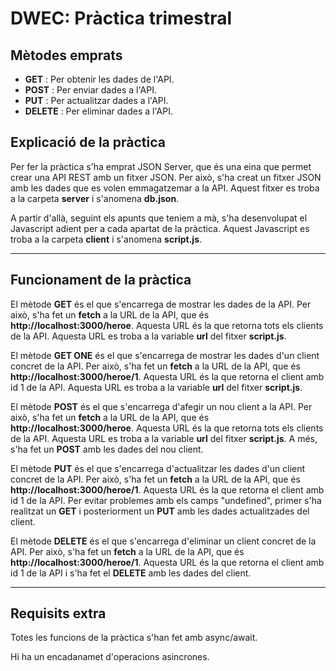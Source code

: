 # DWEC: Pràctica trimestral


## Mètodes emprats

-  **GET** : Per obtenir les dades de l'API.
-  **POST** : Per enviar dades a l'API.
-  **PUT** : Per actualitzar dades a l'API.
-  **DELETE** : Per eliminar dades a l'API.

## Explicació de la pràctica

Per fer la pràctica s'ha emprat JSON Server, que és una eina que permet crear una API REST amb un fitxer JSON. Per això, s'ha creat un fitxer JSON amb les dades que es volen emmagatzemar a la API. Aquest fitxer es troba a la carpeta  **server**  i s'anomena  **db.json**.

A partir d'allà, seguint els apunts que teniem a mà, s'ha desenvolupat el Javascript adient per a cada apartat de la pràctica. Aquest Javascript es troba a la carpeta  **client**  i s'anomena  **script.js**.

---

## Funcionament de la pràctica

El mètode **GET** és el que s'encarrega de mostrar les dades de la API. Per això, s'ha fet un  **fetch**  a la URL de la API, que és  **http://localhost:3000/heroe**. Aquesta URL és la que retorna tots els clients de la API. Aquesta URL es troba a la variable  **url**  del fitxer  **script.js**.

El mètode **GET ONE** és el que s'encarrega de mostrar les dades d'un client concret de la API. Per això, s'ha fet un  **fetch**  a la URL de la API, que és  **http://localhost:3000/heroe/1**. Aquesta URL és la que retorna el client amb id 1 de la API. Aquesta URL es troba a la variable  **url**  del fitxer  **script.js**.

El mètode **POST** és el que s'encarrega d'afegir un nou client a la API. Per això, s'ha fet un  **fetch**  a la URL de la API, que és  **http://localhost:3000/heroe**. Aquesta URL és la que retorna tots els clients de la API. Aquesta URL es troba a la variable  **url**  del fitxer  **script.js**. A més, s'ha fet un  **POST**  amb les dades del nou client.

El mètode **PUT** és el que s'encarrega d'actualitzar les dades d'un client concret de la API. Per això, s'ha fet un  **fetch**  a la URL de la API, que és  **http://localhost:3000/heroe/1**. Aquesta URL és la que retorna el client amb id 1 de la API. Per evitar problemes amb els camps "undefined", primer s'ha realitzat un **GET** i posteriorment un  **PUT**  amb les dades actualitzades del client.

El mètode **DELETE** és el que s'encarrega d'eliminar un client concret de la API. Per això, s'ha fet un  **fetch**  a la URL de la API, que és  **http://localhost:3000/heroe/1**. Aquesta URL és la que retorna el client amb id 1 de la API i s'ha fet el **DELETE** amb les dades del client.

---

## Requisits extra

Totes les funcions de la pràctica s'han fet amb async/await.

Hi ha un encadanamet d'operacions asincrones.

